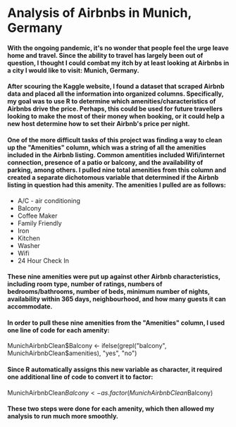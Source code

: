 # Analysis of Airbnbs in Munich, Germany

#### With the ongoing pandemic, it's no wonder that people feel the urge leave home and travel. Since the ability to travel has largely been out of question, I thought I could combat my itch by at least looking at Airbnbs in a city I would like to visit: Munich, Germany. 

#### After scouring the Kaggle website, I found a dataset that scraped Airbnb data and placed all the information into organized columns. Specifically, my goal was to use R to determine which amenities/characteristics of Airbnbs drive the price. Perhaps, this could be used for future travellers looking to make the most of their money when booking, or it could help a new host determine how to set their Airbnb's price per night. 

#### One of the more difficult tasks of this project was finding a way to clean up the "Amenities" column, which was a string of all the amenities included in the Airbnb listing. Common amentities included Wifi/internet connection, presence of a patio or balcony, and the availability of parking, among others. I pulled nine total amenities from this column and created a separate dichotomous variable that determined if the Airbnb listing in question had this amenity. The amenities I pulled are as follows:

* A/C - air conditioning
* Balcony
* Coffee Maker
* Family Friendly
* Iron
* Kitchen
* Washer
* Wifi
* 24 Hour Check In

#### These nine amenities were put up against other Airbnb characteristics, including room type, number of ratings, numbers of bedrooms/bathrooms, number of beds, minimum number of nights, availability within 365 days, neighbourhood, and how many guests it can accommodate. 

#### In order to pull these nine amenities from the "Amenities" column, I used one line of code for each amenity:

MunichAirbnbClean$Balcony <- ifelse(grepl("balcony", MunichAirbnbClean$amenities), "yes", "no")

#### Since R automatically assigns this new variable as character, it required one additional line of code to convert it to factor:

MunichAirbnbClean$Balcony <- as.factor(MunichAirbnbClean$Balcony)

#### These two steps were done for each amenity, which then allowed my analysis to run much more smoothly. 

